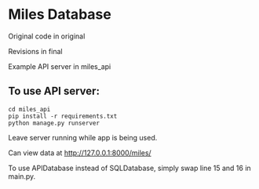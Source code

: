 # Miles Database 

Original code in original 

Revisions in final

Example API server in miles_api

## To use API server:
```
cd miles_api  
pip install -r requirements.txt 
python manage.py runserver  
```
Leave server running while app is being used. 

Can view data at http://127.0.0.1:8000/miles/ 

To use APIDatabase instead of SQLDatabase, simply swap line 15 and 16 in main.py.
